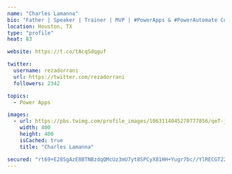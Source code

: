 ```yaml
---
name: "Charles Lamanna"
bio: "Father | Speaker | Trainer | MVP | #PowerApps & #PowerAutomate Community Super User | YouTuber Right-pointing triangle http://youtube.com/c/rezadorrani | Learn - Share - Clockwise rightwards and leftwards open circle arrows"
location: Houston, TX
type: "profile"
heat: 83

website: https://t.co/tAcqSdqguf

twitter:
  username: rezadorrani
  url: https://twitter.com/rezadorrani
  followers: 2342

topics:
  - Power Apps

images:
  - url: https://pbs.twimg.com/profile_images/1063114045270777856/qeT-jpWr_400x400.jpg
    width: 400
    height: 400
    isCached: true
    title: "Charles Lamanna"

secured: "rt69+E28SgAzE8BTNBzdqQMcUz3mU7yt8SPCyX81HH+Yugr7bc//YlRECGT22RKc7GT4bdxe+tIrAe7YmnSTYW64ihvcpLb88p+9qS0VKK4XNnnUSpxPOr+2TebA2E8BlfsfDJ7bZD3uBKM1dR0JP1SpOyCdAN/Gz+eNdxC5sAuXooao6D/cSdAJAEn6YBBaF7orPM6lddaw47DHdfHzGmjED+SySS995lK4OPMra1whINrv5AMeztDX0W462eehD4r7EeJ5UzJmegSN7qH63vdPpwez5xqrqsSIkVnQ3E8vCj5LpCTKme6A5Dvp6M0HNzBHcNRaI0yrWYfatIA3u17cg0aJaddc8p7vQ9qNMXzQZsqADaeiNAVgjw37GZAd+8QFc8BmxMC+QzaiHL8BYB6+KUidbHOEgBcUs9+ehxk=;dENsfp+Mq9JgyzsWNPAwxQ=="
---
```


